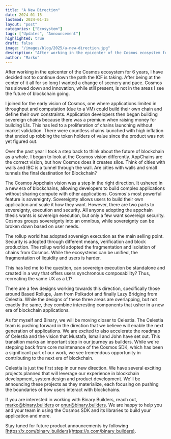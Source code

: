 ```yaml
---
title: "A New Direction"
date: 2024-01-15
lastmod: 2024-01-15
layout: "post"
categories: ["Ecosystem"]
tags: ["Updates", "Announcement"]
highlighted: true
draft: false
image: "/images/blog/2025/a-new-direction.jpg"
description: "After working in the epicenter of the Cosmos ecosystem for 6 years, we are taking a new direction with Binary Builders."
author: "Marko"
---
```


After working in the epicenter of the Cosmos ecosystem for 6 years, I have decided not to continue down the path the ICF is taking. After being at the center of it all for so long I wanted a change of scenery and pace. Cosmos has slowed down and innovation, while still present, is not in the areas I see the future of blockchain going.

I joined for the early vision of Cosmos, one where applications limited in throughput and computation (due to a VM) could build their own chain and define their own constraints. Application developers then began building sovereign chains because there was a premium when raising money for building L1s. This has led to a proliferation of chains launching without market validation. There were countless chains launched with high inflation that ended up robbing the token holders of value since the product was not yet figured out.

Over the past year I took a step back to think about the future of blockchain as a whole. I began to look at the Cosmos vision differently. AppChains are the correct vision, but how Cosmos does it creates silos. Think of cities with walls and IBC is a tunnel through the wall. Are cities with walls and small tunnels the final destination for Blockchain?

The Cosmos Appchain vision was a step in the right direction. It ushered in a new era of blockchains, allowing developers to build complex applications without sharing compute with other applications. Cosmos's most powerful feature is sovereignty. Sovereignty allows users to build their own application and scale it how they want. However, there are two parts to sovereignty, execution and security. All anyone adopting the appchain thesis wants is sovereign execution, but only a few want sovereign security. Cosmos groups sovereignty into an omnibus, while sovereignty can be broken down based on user needs.

The rollup world has adopted sovereign execution as the main selling point. Security is adopted through different means, verification and block production. The rollup world adopted the fragmentation and isolation of chains from Cosmos. While the ecosystems can be unified, the fragmentation of liquidity and users is harder.

This has led me to the question, can sovereign execution be standalone and created in a way that offers users synchronous composability? Thus, recreating the same UX as a L1?

There are a few designs working towards this direction, specifically those around Based Rollups, Jam from Polkadot and finally Lazy Bridging from Celestia. While the designs of these three areas are overlapping, but not exactly the same, they combine interesting components that usher in a new era of blockchain applications.

As for myself and Binary, we will be moving closer to Celestia. The Celestia team is pushing forward in the direction that we believe will enable the next generation of applications. We are excited to also accelerate the roadmap of Celestia and the vision that Mustafa, Ismail and John have set out. This transition marks an important step in our journey as builders. While we're stepping back from core maintenance of the Cosmos SDK, which has been a significant part of our work, we see tremendous opportunity in contributing to the next era of blockchain.

Celestia is just the first step in our new direction. We have several exciting projects planned that will leverage our experience in blockchain development, system design and product development. We'll be announcing these projects as they materialize, each focusing on pushing the boundaries of how users interact with blockchains.

If you are interested in working with Binary Builders, reach out, marko@binary.builders or onur@binary.builders. We are happy to help you and your team in using the Cosmos SDK and its libraries to build your application and more.

Stay tuned for future product announcements by following [https://x.com/binary_builders](https://x.com/binary_builders). 